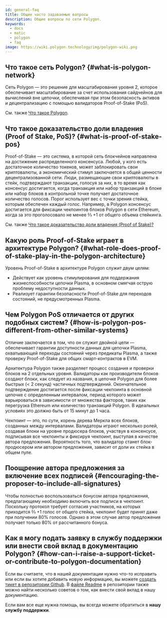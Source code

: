 ```yaml
---
id: general-faq
title: Общие часто задаваемые вопросы
description: Общие вопросы по сети Polygon.
keywords:
  - docs
  - matic
  - polygon
  - faq
image: https://wiki.polygon.technology/img/polygon-wiki.png
---
```


## Что такое сеть Polygon? {#what-is-polygon-network}

Сеть Polygon — это решение для масштабирования уровня 2, которое обеспечивает масштабирование за счет использования сайдчейнов для вычислений вне цепочки, обеспечивая при этом безопасность активов и децентрализацию с помощью валидаторов Proof-of-Stake (PoS).

См. также [Что такое Polygon](/docs/home/polygon-basics/what-is-polygon).

## Что такое доказательство доли владения (Proof of Stake, PoS)? {#what-is-proof-of-stake-pos}

Proof-of-Stake — это система, в которой сеть блокчейнов направлена на достижение распределенного консенсуса. Любой, у кого есть достаточное количество токенов, может заблокировать свои криптовалюты, а экономический стимул заключается в общей ценности децентрализованной сети. Люди, размещающие свои криптовалюты в стейк, подтверждают транзакции, голосуя за них, в то время как консенсус достигается, когда транзакция или набор транзакций в блоке или набор блоков в контрольной точке получает достаточное количество голосов. Порог использует вес с точки зрения стейка, которым обеспечен каждый голос. Например, в Polygon консенсус достигается для фиксации чекпоинтов блоков Polygon в сети Ethereum, когда за это проголосовало не менее ⅔ +1 от общего объема стейкинга.

См. также [Что такое доказательство доли владения (Proof of Stake)?](/docs/home/polygon-basics/what-is-proof-of-stake)

## Какую роль Proof-of-Stake играет в архитектуре Polygon? {#what-role-does-proof-of-stake-play-in-the-polygon-architecture}

Уровень Proof-of-Stake в архитектуре Polygon служит двум целям:

* Действует как уровень стимулирования для поддержания жизнеспособности цепочки Plasma, в основном смягчая острую проблему недоступности данных.
* Реализует гарантии безопасности Proof-of-Stake для переходов состояний, не предусмотренных Plasma.

## Чем Polygon PoS отличается от других подобных систем? {#how-is-polygon-pos-different-from-other-similar-systems}

Отличие заключается в том, что он служит двойной цели — обеспечивает гарантии доступности данных для цепочки Plasma, охватывающей переходы состояний через предикаты Plasma, а также проверку Proof-of-Stake для общих смарт-контрактов в EVM.

Архитектура Polygon также разделяет процесс создания и проверки блоков на 2 отдельных уровня. Валидаторы как производители блоков создают блоки, как следует из названия, в цепочке Polygon для более быстрых (< 2 секунд) частичных подтверждений. Окончательное подтверждение достигается после фиксации чекпоинта в основной цепочке с определенным интервалом, период которого может варьироваться в зависимости от множества факторов, таких как перегрузка Ethereum или количество транзакций Polygon. В идеальных условиях это должно быть от 15 минут до 1 часа.

Чекпоинт — это, по сути, корень дерева Меркла всех блоков, созданных между интервалами. Валидаторы играют несколько ролей, создавая блоки на уровне продюсера блоков, участвуя в консенсусе, подписывая все чекпоинты и фиксируя чекпоинт, выступая в качестве автора предложения. Вероятность того, что валидатор станет блок-продюсером или автором предложения, зависит от доли их стейка в общем пуле.

## Поощрение автора предложения за включение всех подписей {#encouraging-the-proposer-to-include-all-signatures}

Чтобы полностью воспользоваться бонусом автора предложения, предлагающему необходимо включить все подписи в чекпоинт. Поскольку протокол требует согласия участников, на которых приходится ⅔ +1 голос от общего стейка, чекпоинт будет принят даже при получении 80% голосов. Однако в этом случае автор предложения получает только 80% от рассчитанного бонуса.

## Как я могу подать заявку в службу поддержки или внести свой вклад в документацию Polygon? {#how-can-i-raise-a-support-ticket-or-contribute-to-polygon-documentation}
Если вы считаете, что в нашей документации нужно что-то исправить или если вы хотите добавить новую информацию, вы можете [создать тикет в репозитории Github](https://github.com/maticnetwork/matic.js/issues). В [файле Readme](https://github.com/maticnetwork/matic-docs/blob/master/README.md) в репозитории также можно найти несколько советов о том, как внести свой вклад в нашу документацию.

Если вам все еще нужна помощь, вы всегда можете обратиться в **нашу службу поддержки**.
